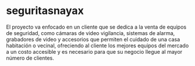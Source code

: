 # seguritasnayax
El proyecto va enfocado en un cliente que se dedica a la venta de equipos de seguridad, como cámaras de video vigilancia, sistemas de alarma, grabadores de video y accesorios que permiten el cuidado de una casa habitación o vecinal, ofreciendo al cliente los mejores equipos del mercado a un costo accesible y es necesario para que su negocio llegue al mayor número de clientes.
